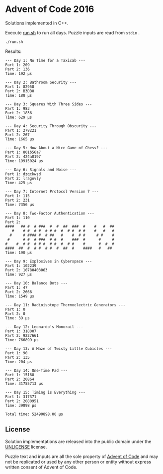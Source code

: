 # Advent of Code 2016

Solutions implemented in C++.

Execute [run.sh](run.sh) to run all days. Puzzle inputs are read from `stdin` .

```sh 
./run.sh 
```

Results:

```
--- Day 1: No Time for a Taxicab ---
Part 1: 209
Part 2: 136
Time: 192 μs

--- Day 2: Bathroom Security ---
Part 1: 82958
Part 2: B3DB8
Time: 188 μs

--- Day 3: Squares With Three Sides ---
Part 1: 983
Part 2: 1836
Time: 629 μs

--- Day 4: Security Through Obscurity ---
Part 1: 278221
Part 2: 267
Time: 1665 μs

--- Day 5: How About a Nice Game of Chess? ---
Part 1: 801b56a7
Part 2: 424a0197
Time: 19915024 μs

--- Day 6: Signals and Noise ---
Part 1: dzqckwsd
Part 2: lragovly
Time: 425 μs

--- Day 7: Internet Protocol Version 7 ---
Part 1: 115
Part 2: 231
Time: 7356 μs

--- Day 8: Two-Factor Authentication ---
Part 1: 110
Part 2:
####   ## #  # ###  #  #  ##  ###  #    #   #  ##
   #    # #  # #  # # #  #  # #  # #    #   #   #
  #     # #### #  # ##   #    #  # #     # #    #
 #      # #  # ###  # #  #    ###  #      #     #
#    #  # #  # # #  # #  #  # #    #      #  #  #
####  ##  #  # #  # #  #  ##  #    ####   #   ##
Time: 190 μs

--- Day 9: Explosives in Cyberspace ---
Part 1: 102239
Part 2: 10780403063
Time: 927 μs

--- Day 10: Balance Bots ---
Part 1: 47
Part 2: 2666
Time: 1549 μs

--- Day 11: Radioisotope Thermoelectric Generators ---
Part 1: 0
Part 2: 0
Time: 39 μs

--- Day 12: Leonardo's Monorail ---
Part 1: 318007
Part 2: 9227661
Time: 766899 μs

--- Day 13: A Maze of Twisty Little Cubicles ---
Part 1: 90
Part 2: 135
Time: 204 μs

--- Day 14: One-Time Pad ---
Part 1: 15168
Part 2: 20864
Time: 31755713 μs

--- Day 15: Timing is Everything ---
Part 1: 317371
Part 2: 2080951
Time: 39898 μs

Total time: 52490898.00 μs
```

## License

Solution implementations are released into the public domain under the [UNLICENSE](/UNLICENSE) license.

Puzzle text and inputs are all the sole property of [Advent of Code](https://adventofcode.com/) and may not be replicated or used by any other person or entity without express written consent of Advent of Code.
